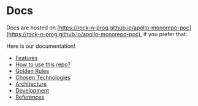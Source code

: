 # Docs

Docs are hosted on [https://rock-n-prog.github.io/apollo-monorepo-poc](https://rock-n-prog.github.io/apollo-monorepo-poc), if you prefer
that.

Here is our documentation!

- [Features](features.md)
- [How to use this repo?](how-to-use-this-repo.md)
- [Golden Rules](golden-rules.md)
- [Chosen Technologies](chosen-technologies.md)
- [Architecture](architecture/README.md)
- [Development](development/README.md)
- [References](references.md)
